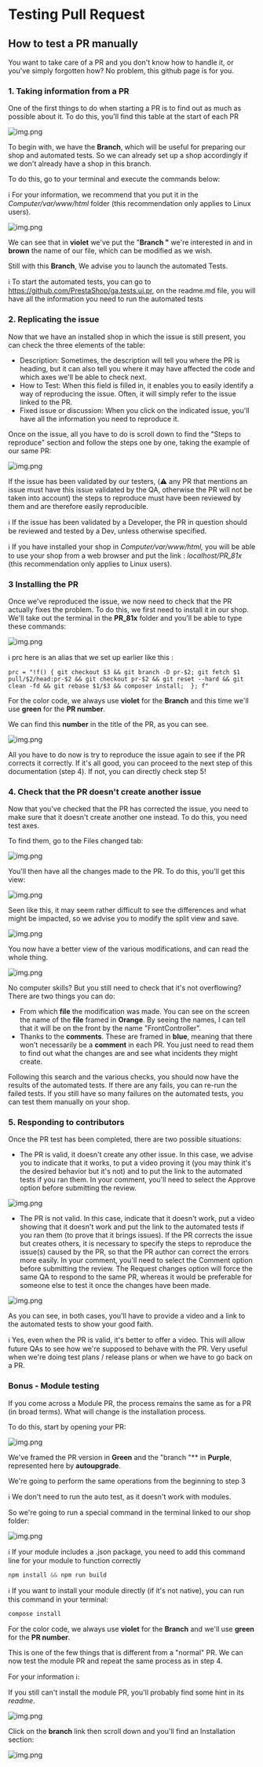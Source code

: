 # Testing Pull Request


## How to test a PR manually

You want to take care of a PR and you don't know how to handle it, or you've simply forgotten how? No problem, this github page is for you. 


### 1. Taking information from a PR


One of the first things to do when starting a PR is to find out as much as possible about it. To do this, you'll find this table at the start of each PR

<img src="img/pr-management1.png" alt="img.png" class="mx-lg-4" style="max-width: 700px">

To begin with, we have the **Branch**, which will be useful for preparing our shop and automated tests. So we can already set up a shop accordingly if we don't already have a shop in this branch. 

To do this, go to your terminal and execute the commands below: 


ℹ️ For your information, we recommend that you put it in the *Computer/var/www/html* folder (this recommendation only applies to Linux users).

<img src="img/pr-management2.png" alt="img.png" class="mx-lg-4" style="max-width: 700px">


We can see that in **violet** we've put the "**Branch "** we're interested in and in **brown** the name of our file, which can be modified as we wish. 

Still with this **Branch**, We advise you to launch the automated Tests.

ℹ️ To start the automated tests, you can go to https://github.com/PrestaShop/ga.tests.ui.pr, on the readme.md file, you will have all the information you need to run the automated tests


### 2. Replicating the issue

Now that we have an installed shop in which the issue is still present, you can check the three elements of the table: 

- Description: Sometimes, the description will tell you where the PR is heading, but it can also tell you where it may have affected the code and which axes we'll be able to check next.
- How to Test: When this field is filled in, it enables you to easily identify a way of reproducing the issue. Often, it will simply refer to the issue linked to the PR.
- Fixed issue or discussion: When you click on the indicated issue, you'll have all the information you need to reproduce it.

Once on the issue, all you have to do is scroll down to find the "Steps to reproduce" section and follow the steps one by one, taking the example of our same PR:

<img src="img/pr-management3.png" alt="img.png" class="mx-lg-4" style="max-width: 700px">

If the issue has been validated by our testers, (⚠️ any PR that mentions an issue must have this issue validated by the QA, otherwise the PR will not be taken into account) the steps to reproduce must have been reviewed by them and are therefore easily reproducible. 

ℹ️ If the issue has been validated by a Developer, the PR in question should be reviewed and tested by a Dev, unless otherwise specified. 

ℹ️ If you have installed your shop in *Computer/var/www/html,* you will be able to use your shop from a web browser and put the link : *localhost/PR_81x* (this recommendation only applies to Linux users).

### 3 Installing the PR


Once we've reproduced the issue, we now need to check that the PR actually fixes the problem. To do this, we first need to install it in our shop. We'll take out the terminal in the **PR_81x** folder and you'll be able to type these commands: 


<img src="img/pr-management4.png" alt="img.png" class="mx-lg-4" style="max-width: 700px">


ℹ️ prc here is an alias that we set up earlier like this :
```
prc = "!f() { git checkout $3 && git branch -D pr-$2; git fetch $1 pull/$2/head:pr-$2 && git checkout pr-$2 && git reset --hard && git clean -fd && git rebase $1/$3 && composer install;  }; f" 
```

For the color code, we always use **violet** for the **Branch** and this time we'll use **green** for the **PR number**. 


We can find this **number** in the title of the PR, as you can see. 


<img src="img/pr-management5.png" alt="img.png" class="mx-lg-4" style="max-width: 700px">


All you have to do now is try to reproduce the issue again to see if the PR corrects it correctly.
If it's all good, you can proceed to the next step of this documentation (step 4). If not, you can directly check step 5!

### 4. Check that the PR doesn't create another issue

Now that you've checked that the PR has corrected the issue, you need to make sure that it doesn't create another one instead. To do this, you need test axes. 

To find them, go to the Files changed tab: 

<img src="img/pr-management6.png" alt="img.png" class="mx-lg-4" style="max-width: 700px">

You'll then have all the changes made to the PR. To do this, you'll get this view: 

<img src="img/pr-management7.png" alt="img.png" class="mx-lg-4" style="max-width: 700px">

Seen like this, it may seem rather difficult to see the differences and what might be impacted, so we advise you to modify the split view and save.

<img src="img/pr-management8.png" alt="img.png" class="mx-lg-4" style="max-width: 700px">

You now have a better view of the various modifications, and can read the whole thing. 

<img src="img/pr-management9.png" alt="img.png" class="mx-lg-4" style="max-width: 700px">

No computer skills? But you still need to check that it's not overflowing? There are two things you can do: 

- From which **file** the modification was made. You can see on the screen the name of the **file** framed in **Orange**. By seeing the names, I can tell that it will be on the front by the name "FrontController".
- Thanks to the **comments**. These are framed in **blue**, meaning that there won't necessarily be a **comment** in each PR. You just need to read them to find out what the changes are and see what incidents they might create.

Following this search and the various checks, you should now have the results of the automated tests. If there are any fails, you can re-run the failed tests.
If you still have so many failures on the automated tests, you can test them manually on your shop. 


### 5. Responding to contributors


Once the PR test has been completed, there are two possible situations:


- The PR is valid, it doesn't create any other issue. In this case, we advise you to indicate that it works, to put a video proving it (you may think it's the desired behavior but it's not) and to put the link to the automated tests if you ran them.
In your comment, you'll need to select the Approve option before submitting the review.

<img src="img/pr-management10.png" alt="img.png" class="mx-lg-4" style="max-width: 700px">    
    
- The PR is not valid. In this case, indicate that it doesn't work, put a video showing that it doesn't work and put the link to the automated tests if you ran them (to prove that it brings issues).
If the PR corrects the issue but creates others, it is necessary to specify the steps to reproduce the issue(s) caused by the PR, so that the PR author can correct the errors more easily.
In your comment, you'll need to select the Comment option before submitting the review. The Request changes option will force the same QA to respond to the same PR, whereas it would be preferable for someone else to test it once the changes have been made.

<img src="img/pr-management11.png" alt="img.png" class="mx-lg-4" style="max-width: 700px">

As you can see, in both cases, you'll have to provide a video and a link to the automated tests to show your good faith.

ℹ️ Yes, even when the PR is valid, it's better to offer a video. This will allow future QAs to see how we're supposed to behave with the PR. Very useful when we're doing test plans / release plans or when we have to go back on a PR. 

### Bonus - Module testing

If you come across a Module PR, the process remains the same as for a PR (in broad terms). What will change is the installation process. 

To do this, start by opening your PR: 

<img src="img/pr-management12.png" alt="img.png" class="mx-lg-4" style="max-width: 700px">

We've framed the PR version in **Green** and the "branch "** in **Purple**, represented here by **autoupgrade**. 

We're going to perform the same operations from the beginning to step 3

ℹ️ We don't need to run the auto test, as it doesn't work with modules.

So we're going to run a special command in the terminal linked to our shop folder: 

<img src="img/pr-management13.png" alt="img.png" class="mx-lg-4" style="max-width: 700px">

ℹ️ If your module includes a .json package, you need to add this command line for your module to function correctly

```jsx
npm install && npm run build
```

ℹ️ If you want to install your module directly (if it's not native), you can run this command in your terminal: 

```jsx
compose install
```

For the color code, we always use **violet** for the **Branch** and we'll use **green** for the **PR number**. 

This is one of the few things that is different from a "normal" PR. We can now test the module PR and repeat the same process as in step 4.

For your information ℹ️:

If you still can't install the module PR, you'll probably find some hint in its *readme*. 

<img src="img/pr-management14.png" alt="img.png" class="mx-lg-4" style="max-width: 700px">

Click on the **branch** link then scroll down and you'll find an Installation section:

<img src="img/pr-management15.png" alt="img.png" class="mx-lg-4" style="max-width: 700px">

